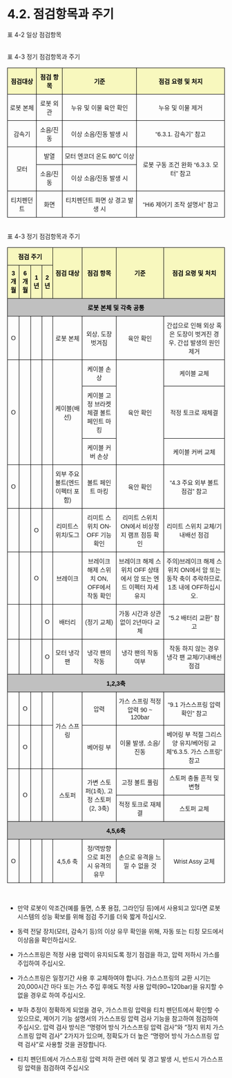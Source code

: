 ﻿# 4.2. 점검항목과 주기

표 4-2 일상 점검항목


<br>
표 4-3 정기 점검항목과 주기
<style type="text/css">
.tg  {border-collapse:collapse;border-spacing:0;}
.tg td{border-color:black;border-style:solid;border-width:1px;font-family:Arial, sans-serif;font-size:14px;
  overflow:hidden;padding:10px 5px;word-break:normal;}
.tg th{border-color:black;border-style:solid;border-width:1px;font-family:Arial, sans-serif;font-size:14px;
  font-weight:normal;overflow:hidden;padding:10px 5px;word-break:normal;}
.tg .tg-yhpm{background-color:#f8f8be;color:#000000;font-weight:bold;text-align:center;vertical-align:middle}
.tg .tg-nrix{text-align:center;vertical-align:middle}
</style>
<table class="tg">
<thead>
  <tr>
    <th class="tg-yhpm">점검대상</th>
    <th class="tg-yhpm">점검 항목</th>
    <th class="tg-yhpm">기준</th>
    <th class="tg-yhpm">점검 요령 및 처지</th>
  </tr>
</thead>
<tbody>
  <tr>
    <td class="tg-nrix">로봇 본체</td>
    <td class="tg-nrix">로봇 외관</td>
    <td class="tg-nrix">누유 및 이물 육안 확인</td>
    <td class="tg-nrix">누유 및 이물 제거</td>
  </tr>
  <tr>
    <td class="tg-nrix">감속기</td>
    <td class="tg-nrix">소음/진동</td>
    <td class="tg-nrix">이상 소음/진동 발생 시</td>
    <td class="tg-nrix">“6.3.1. 감속기” 참고</td>
  </tr>
  <tr>
    <td class="tg-nrix" rowspan="2">모터</td>
    <td class="tg-nrix">발열</td>
    <td class="tg-nrix">모터 엔코더 온도 80℃ 이상</td>
    <td class="tg-nrix" rowspan="2">로봇 구동 조건 완화 “6.3.3. 모터” 참고</td>
  </tr>
  <tr>
    <td class="tg-nrix">소음/진동</td>
    <td class="tg-nrix">이상 소음/진동 발생 시</td>
  </tr>
  <tr>
    <td class="tg-nrix">티치펜던트</td>
    <td class="tg-nrix">화면</td>
    <td class="tg-nrix">티치펜던트 화면 상 경고 발생 시</td>
    <td class="tg-nrix">“Hi6 제어기 조작 설명서” 참고</td>
  </tr>
</tbody>
</table>

<br>
표 4-3 정기 점검항목과 주기
<style type="text/css">
.tg  {border-collapse:collapse;border-spacing:0;}
.tg td{border-color:black;border-style:solid;border-width:1px;font-family:Arial, sans-serif;font-size:14px;
  overflow:hidden;padding:10px 5px;word-break:normal;}
.tg th{border-color:black;border-style:solid;border-width:1px;font-family:Arial, sans-serif;font-size:14px;
  font-weight:normal;overflow:hidden;padding:10px 5px;word-break:normal;}
.tg .tg-yhpm{background-color:#f8f8be;color:#000000;font-weight:bold;text-align:center;vertical-align:middle}
.tg .tg-q24q{background-color:#c0c0c0;color:#000000;font-weight:bold;text-align:center;vertical-align:middle}
.tg .tg-nrix{text-align:center;vertical-align:middle}
</style>
<table class="tg">
<thead>
  <tr>
    <th class="tg-yhpm" colspan="4">점검 주기</th>
    <th class="tg-yhpm" rowspan="2">점검 대상</th>
    <th class="tg-yhpm" rowspan="2">점검 항목</th>
    <th class="tg-yhpm" rowspan="2">기준</th>
    <th class="tg-yhpm" rowspan="2">점검 요령 및 처치</th>
  </tr>
  <tr>
    <th class="tg-yhpm">3개월</th>
    <th class="tg-yhpm">6개월</th>
    <th class="tg-yhpm">1년</th>
    <th class="tg-yhpm">2년</th>
  </tr>
</thead>
<tbody>
  <tr>
    <td class="tg-q24q" colspan="8">로봇 본체 및 각축 공통</td>
  </tr>
  <tr>
    <td class="tg-nrix">O</td>
    <td class="tg-nrix"></td>
    <td class="tg-nrix"></td>
    <td class="tg-nrix"></td>
    <td class="tg-nrix">로봇 본체</td>
    <td class="tg-nrix">외상, 도장 벗겨짐</td>
    <td class="tg-nrix">육안 확인</td>
    <td class="tg-nrix">간섭으로 인해 외상 혹은 도장이 벗겨진 경우, 간섭 발생의 원인 제거</td>
  </tr>
  <tr>
    <td class="tg-nrix" rowspan="3">O</td>
    <td class="tg-nrix" rowspan="3"></td>
    <td class="tg-nrix" rowspan="3"></td>
    <td class="tg-nrix" rowspan="3"></td>
    <td class="tg-nrix" rowspan="3">케이블(배선)</td>
    <td class="tg-nrix">케이블 손상</td>
    <td class="tg-nrix" rowspan="3">육안 확인</td>
    <td class="tg-nrix">케이블 교체</td>
  </tr>
  <tr>
    <td class="tg-nrix">케이블 고정 브라켓 체결 볼트 페인트 마킹</td>
    <td class="tg-nrix">적정 토크로 재체결</td>
  </tr>
  <tr>
    <td class="tg-nrix">케이블 커버 손상</td>
    <td class="tg-nrix">케이블 커버 교체</td>
  </tr>
  <tr>
    <td class="tg-nrix">O</td>
    <td class="tg-nrix"></td>
    <td class="tg-nrix"></td>
    <td class="tg-nrix"></td>
    <td class="tg-nrix">외부 주요 볼트(엔드 이펙터 포함)</td>
    <td class="tg-nrix">볼트 페인트 마킹</td>
    <td class="tg-nrix">육안 확인</td>
    <td class="tg-nrix">“4.3 주요 외부 볼트 점검” 참고</td>
  </tr>
  <tr>
    <td class="tg-nrix"></td>
    <td class="tg-nrix"></td>
    <td class="tg-nrix">O</td>
    <td class="tg-nrix"></td>
    <td class="tg-nrix">리미트스위치/도그</td>
    <td class="tg-nrix">리미트 스위치 ON-OFF 기능 확인</td>
    <td class="tg-nrix">리미트 스위치 ON에서 비상정지 램프 점등 확인</td>
    <td class="tg-nrix">리미트 스위치 교체/기내배선 점검</td>
  </tr>
  <tr>
    <td class="tg-nrix"></td>
    <td class="tg-nrix"></td>
    <td class="tg-nrix">O</td>
    <td class="tg-nrix"></td>
    <td class="tg-nrix">브레이크</td>
    <td class="tg-nrix">브레이크 해제 스위치 ON, OFF에서 작동 확인</td>
    <td class="tg-nrix">브레이크 해제 스위치 OFF 상태에서 암 또는 엔드 이펙터 자세 유지</td>
    <td class="tg-nrix">주의)브레이크 해제 스위치 ON에서 암 또는 동작 축이 추락하므로, 1초 내에 OFF하십시오.</td>
  </tr>
  <tr>
    <td class="tg-nrix"></td>
    <td class="tg-nrix"></td>
    <td class="tg-nrix"></td>
    <td class="tg-nrix">O</td>
    <td class="tg-nrix">배터리</td>
    <td class="tg-nrix">(정기 교체)</td>
    <td class="tg-nrix">가동 시간과 상관없이 2년마다 교체</td>
    <td class="tg-nrix">“5.2 배터리 교환” 참고</td>
  </tr>
  <tr>
    <td class="tg-nrix"></td>
    <td class="tg-nrix"></td>
    <td class="tg-nrix"></td>
    <td class="tg-nrix">O</td>
    <td class="tg-nrix">모터 냉각 팬</td>
    <td class="tg-nrix">냉각 팬의 작동</td>
    <td class="tg-nrix">냉각 팬의 작동 여부</td>
    <td class="tg-nrix">작동 하지 않는 경우 냉각 팬 교체/기내배선 점검</td>
  </tr>
  <tr>
    <td class="tg-q24q" colspan="8">1,2,3축</td>
  </tr>
  <tr>
    <td class="tg-nrix"></td>
    <td class="tg-nrix">O</td>
    <td class="tg-nrix"></td>
    <td class="tg-nrix"></td>
    <td class="tg-nrix" rowspan="2">가스 스프링</td>
    <td class="tg-nrix">압력</td>
    <td class="tg-nrix">가스 스프링 적정 압력 90 ~ 120bar</td>
    <td class="tg-nrix">“9.1 가스스프링 압력 확인” 참고</td>
  </tr>
  <tr>
    <td class="tg-nrix"></td>
    <td class="tg-nrix">O</td>
    <td class="tg-nrix"></td>
    <td class="tg-nrix"></td>
    <td class="tg-nrix">베어링 부</td>
    <td class="tg-nrix">이물 발생, 소음/진동</td>
    <td class="tg-nrix">베어링 부 적절 그리스 양 유지/베어링 교체“6.3.5. 가스 스프링” 참고</td>
  </tr>
  <tr>
    <td class="tg-nrix" rowspan="2"></td>
    <td class="tg-nrix" rowspan="2">O</td>
    <td class="tg-nrix" rowspan="2"></td>
    <td class="tg-nrix" rowspan="2"></td>
    <td class="tg-nrix" rowspan="2">스토퍼</td>
    <td class="tg-nrix" rowspan="2">가변 스토퍼(1축), 고정 스토퍼(2, 3축)</td>
    <td class="tg-nrix">고정 볼트 풀림</td>
    <td class="tg-nrix">스토퍼 충돌 흔적 및 변형</td>
  </tr>
  <tr>
    <td class="tg-nrix">적정 토크로 재체결</td>
    <td class="tg-nrix">스토퍼 교체</td>
  </tr>
  <tr>
    <td class="tg-q24q" colspan="8">4,5,6축</td>
  </tr>
  <tr>
    <td class="tg-nrix">O</td>
    <td class="tg-nrix"></td>
    <td class="tg-nrix"></td>
    <td class="tg-nrix"></td>
    <td class="tg-nrix">4,5,6 축</td>
    <td class="tg-nrix">정/역방향으로 회전 시 유격의 유무</td>
    <td class="tg-nrix">손으로 유격을 느낄 수 없을 것</td>
    <td class="tg-nrix">Wrist Assy 교체</td>
  </tr>
</tbody>
</table>
<br>

*	만약 로봇이 악조건(예를 들면, 스폿 용접, 그라인딩 등)에서 사용되고 있다면 로봇 시스템의 성능 확보를 위해 점검 주기를 더욱 짧게 하십시오.


*	동력 전달 장치(모터, 감속기 등)의 이상 유무 확인을 위해, 자동 또는 티칭 모드에서 이상음을 확인하십시오.

*	가스스프링은 적정 사용 압력이 유지되도록 정기 점검을 하고, 압력 저하시 가스를 주입하여 주십시오. 

*	가스스프링은 일정기간 사용 후 교체하여야 합니다. 가스스프링의 교환 시기는 20,000시간 마다 또는 가스 주입 후에도 적정 사용 압력(90~120bar)을 유지할 수 없을 경우로 하여 주십시오.

*	부하 추정이 정확하게 되었을 경우, 가스스프링 압력을 티치 펜던트에서 확인할 수 있으므로, 제어기 기능 설명서의 가스스프링 압력 검사 기능을 참고하여 점검하여 주십시오.
압력 검사 방식은 “명령어 방식 가스스프링 압력 검사”와 “정지 위치 가스스프링 압력 검사” 2가지가 있으며, 정확도가 더 높은 “명령어 방식 가스스프링 압력 검사”로 사용할 것을 권장합니다.

*	티치 펜던트에서 가스스프링 압력 저하 관련 에러 및 경고 발생 시, 반드시 가스스프링 압력을 점검하여 주십시오

